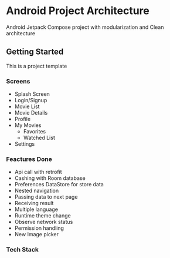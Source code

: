 # Android Project Architecture

Android Jetpack Compose project with modularization and Clean architecture

## Getting Started

This is a project template

### Screens


- Splash Screen
- Login/Signup
- Movie List
- Movie Details
- Profile
- My Movies
  - Favorites
  - Watched List
- Settings

### Feactures Done

- Api call with retrofit
- Cashing with Room database
- Preferences DataStore for store data
- Nested navigation  
- Passing data to next page
- Receiving result
- Multiple language
- Runtime theme change
- Observe network status
- Permission handling
- New Image picker

### Tech Stack



